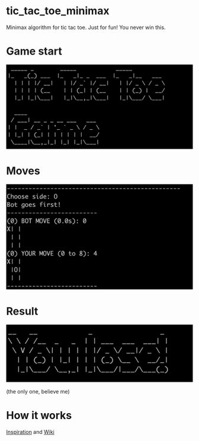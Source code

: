 # tic_tac_toe_minimax

Minimax algorithm for tic tac toe. Just for fun! You never win this.

# Game start
![hello](img/hello_tic_tac.png)

# Moves
![move](img/turns.png)

# Result
![res](img/end.png)

(the only one, believe me)

# How it works

[Inspiration](https://www.youtube.com/watch?v=l-hh51ncgDI) and [Wiki](https://en.wikipedia.org/wiki/Minimax)
